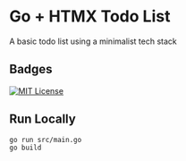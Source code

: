 
# Go + HTMX Todo List

A basic todo list using a minimalist tech stack
## Badges
[![MIT License](https://img.shields.io/badge/License-MIT-green.svg)](https://choosealicense.com/licenses/mit/)


## Run Locally

    go run src/main.go
    go build
